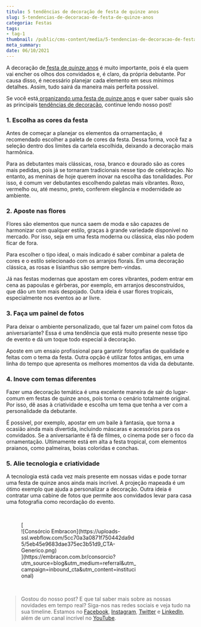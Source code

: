 ```yaml
---
titulo: 5 tendências de decoração de festa de quinze anos
slug: 5-tendencias-de-decoracao-de-festa-de-quinze-anos
categoria: Festas
tags:
- tag-1
thumbnail: /public/cms-content/media/5-tendencias-de-decoracao-de-festa-de-quinze-anos.jpg
meta_summary: 
date: 06/10/2021
---
```

A decoração de[ festa de quinze anos](https://www.embracon.com.br/blog/5-dicas-para-planejar-uma-festa-de-quinze-anos) é muito importante, pois é ela quem vai encher os olhos dos convidados e, é claro, da própria debutante. Por causa disso, é necessário planejar cada elemento em seus mínimos detalhes. Assim, tudo sairá da maneira mais perfeita possível.

Se você está[ organizando uma festa de quinze anos](https://www.embracon.com.br/blog/festa-de-15-anos-confira-as-principais-tendencias) e quer saber quais são as principais [tendências de decoração](https://www.embracon.com.br/blog/conheca-as-principais-tendencias-em-decoracao-de-casamento), continue lendo nosso post!

### 1. Escolha as cores da festa

Antes de começar a planejar os elementos da ornamentação, é recomendado escolher a paleta de cores da festa. Dessa forma, você faz a seleção dentro dos limites da cartela escolhida, deixando a decoração mais harmônica.

Para as debutantes mais clássicas, rosa, branco e dourado são as cores mais pedidas, pois já se tornaram tradicionais nesse tipo de celebração. No entanto, as meninas de hoje querem inovar na escolha das tonalidades. Por isso, é comum ver debutantes escolhendo paletas mais vibrantes. Roxo, vermelho ou, até mesmo, preto, conferem elegância e modernidade ao ambiente.

### 2. Aposte nas flores

Flores são elementos que nunca saem de moda e são capazes de harmonizar com qualquer estilo, graças à grande variedade disponível no mercado. Por isso, seja em uma festa moderna ou clássica, elas não podem ficar de fora.

Para escolher o tipo ideal, o mais indicado é saber combinar a paleta de cores e o estilo selecionado com os arranjos florais. Em uma decoração clássica, as rosas e lisianthus são sempre bem-vindas.

Já nas festas modernas que apostam em cores vibrantes, podem entrar em cena as papoulas e gérberas, por exemplo, em arranjos desconstruídos, que dão um tom mais despojado. Outra ideia é usar flores tropicais, especialmente nos eventos ao ar livre.

### 3. Faça um painel de fotos

Para deixar o ambiente personalizado, que tal fazer um painel com fotos da aniversariante? Essa é uma tendência que está muito presente nesse tipo de evento e dá um toque todo especial à decoração.

Aposte em um ensaio profissional para garantir fotografias de qualidade e feitas com o tema da festa. Outra opção é utilizar fotos antigas, em uma linha do tempo que apresenta os melhores momentos da vida da debutante.

### 4. Inove com temas diferentes

Fazer uma decoração temática é uma excelente maneira de sair do lugar-comum em festas de quinze anos, pois torna o cenário totalmente original. Por isso, dê asas à criatividade e escolha um tema que tenha a ver com a personalidade da debutante.

É possível, por exemplo, apostar em um baile à fantasia, que torna a ocasião ainda mais divertida, incluindo máscaras e acessórios para os convidados. Se a aniversariante é fã de filmes, o cinema pode ser o foco da ornamentação. Ultimamente está em alta a festa tropical, com elementos praianos, como palmeiras, boias coloridas e conchas.

### 5. Alie tecnologia e criatividade

A tecnologia está cada vez mais presente em nossas vidas e pode tornar uma festa de quinze anos ainda mais incrível. A projeção mapeada é um ótimo exemplo que ajuda a personalizar a decoração. Outra ideia é contratar uma cabine de fotos que permite aos convidados levar para casa uma fotografia como recordação do evento.

‍

<figure class="w-richtext-figure-type-image w-richtext-align-center" style="max-width:310px">[<div>![Consórcio Embracon](https://uploads-ssl.webflow.com/5cc70a3a0871f750442da9d5/5eb45e9683dae375ec3b51d9_CTA-Generico.png)</div>](https://embracon.com.br/consorcio?utm_source=blog&utm_medium=referral&utm_campaign=inbound_cta&utm_content=institucional)</figure>‍

> Gostou do nosso post? E que tal saber mais sobre as nossas novidades em tempo real? Siga-nos nas redes sociais e veja tudo na sua timeline. Estamos no [Facebook](https://www.facebook.com/embracon/), [Instagram](https://www.instagram.com/embraconoficial/), [Twitter](https://twitter.com/embracon) e [LinkedIn](https://www.linkedin.com/company/1018875/), além de um canal incrível no [YouTube](https://www.youtube.com/channel/UCL-Y0mv9zc73Iek48NLUBzQ).

‍
